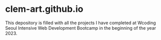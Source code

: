 # clem-art.github.io

This depository is filled with all the projects I have completed at Wcoding Seoul Intensive Web Development Bootcamp in the beginning of the year 2023.
